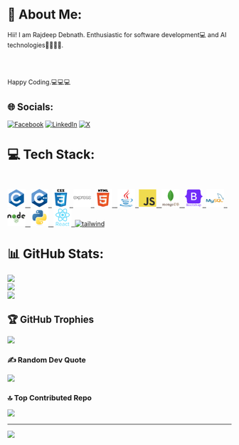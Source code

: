 # 💫 About Me:
Hii! I am Rajdeep Debnath. Enthusiastic for software development💻 and AI technologies🧑‍💻🧑‍💻.

<br><br><br>Happy Coding.💻💻💻<br>


## 🌐 Socials:
[![Facebook](https://img.shields.io/badge/Facebook-%231877F2.svg?logo=Facebook&logoColor=white)](https://facebook.com/https://www.facebook.com/profile.php?id=100075100520204) [![LinkedIn](https://img.shields.io/badge/LinkedIn-%230077B5.svg?logo=linkedin&logoColor=white)](https://linkedin.com/in/www.linkedin.com/in/rajdeepdebnath42) [![X](https://img.shields.io/badge/X-black.svg?logo=X&logoColor=white)](https://x.com/https://x.com/Rajdeep1Debnath?t=0vU3246iGpHEitLD29CaTQ&s=08) 


# 💻 Tech Stack:
<br>
<p align="left"> <a href="https://getbootstrap.com" target="_blank" rel="noreferrer">  <img src="https://raw.githubusercontent.com/devicons/devicon/master/icons/c/c-original.svg" alt="c" width="40" height="40"/> </a> <a href="https://www.w3schools.com/cpp/" target="_blank" rel="noreferrer"> &nbsp; <img src="https://raw.githubusercontent.com/devicons/devicon/master/icons/cplusplus/cplusplus-original.svg" alt="cplusplus" width="40" height="40"/> </a> <a href="https://www.w3schools.com/css/" target="_blank" rel="noreferrer"> &nbsp;<img src="https://raw.githubusercontent.com/devicons/devicon/master/icons/css3/css3-original-wordmark.svg" alt="css3" width="40" height="40"/> </a> <a href="https://expressjs.com" target="_blank" rel="noreferrer"> &nbsp;<img src="https://raw.githubusercontent.com/devicons/devicon/master/icons/express/express-original-wordmark.svg" alt="express" width="40" height="40"/> </a> <a href="https://www.w3.org/html/" target="_blank" rel="noreferrer"> &nbsp;<img src="https://raw.githubusercontent.com/devicons/devicon/master/icons/html5/html5-original-wordmark.svg" alt="html5" width="40" height="40"/> </a> <a href="https://www.java.com" target="_blank" rel="noreferrer">&nbsp; <img src="https://raw.githubusercontent.com/devicons/devicon/master/icons/java/java-original.svg" alt="java" width="40" height="40"/> </a> <a href="https://developer.mozilla.org/en-US/docs/Web/JavaScript" target="_blank" rel="noreferrer"> &nbsp;<img src="https://raw.githubusercontent.com/devicons/devicon/master/icons/javascript/javascript-original.svg" alt="javascript" width="40" height="40"/> </a> <a href="https://www.mongodb.com/" target="_blank" rel="noreferrer">&nbsp; <img src="https://raw.githubusercontent.com/devicons/devicon/master/icons/mongodb/mongodb-original-wordmark.svg" alt="mongodb" width="40" height="40"/> </a> <a href="https://www.mysql.com/" target="_blank" rel="noreferrer">&nbsp; <img src="https://raw.githubusercontent.com/devicons/devicon/master/icons/bootstrap/bootstrap-plain-wordmark.svg" alt="bootstrap" width="40" height="40"/> </a> <a href="https://www.cprogramming.com/" target="_blank" rel="noreferrer">&nbsp;<img src="https://raw.githubusercontent.com/devicons/devicon/master/icons/mysql/mysql-original-wordmark.svg" alt="mysql" width="40" height="40"/> </a> <a href="https://nodejs.org" target="_blank" rel="noreferrer"> &nbsp;<img src="https://raw.githubusercontent.com/devicons/devicon/master/icons/nodejs/nodejs-original-wordmark.svg" alt="nodejs" width="40" height="40"/> </a> <a href="https://www.python.org" target="_blank" rel="noreferrer">&nbsp; <img src="https://raw.githubusercontent.com/devicons/devicon/master/icons/python/python-original.svg" alt="python" width="40" height="40"/> </a> <a href="https://reactjs.org/" target="_blank" rel="noreferrer">&nbsp; <img src="https://raw.githubusercontent.com/devicons/devicon/master/icons/react/react-original-wordmark.svg" alt="react" width="40" height="40"/> </a> <a href="https://tailwindcss.com/" target="_blank" rel="noreferrer"> &nbsp;<img src="https://www.vectorlogo.zone/logos/tailwindcss/tailwindcss-icon.svg" alt="tailwind" width="40" height="40"/> </a> </p>



# 📊 GitHub Stats:
![](https://github-readme-stats.vercel.app/api?username=Rajdeep522&theme=dark&hide_border=false&include_all_commits=false&count_private=false)<br/>
![](https://github-readme-streak-stats.herokuapp.com/?user=Rajdeep522&theme=dark&hide_border=false)<br/>
![](https://github-readme-stats.vercel.app/api/top-langs/?username=Rajdeep522&theme=dark&hide_border=false&include_all_commits=false&count_private=false&layout=compact)

## 🏆 GitHub Trophies
![](https://github-profile-trophy.vercel.app/?username=Rajdeep522&theme=radical&no-frame=false&no-bg=true&margin-w=4)

### ✍️ Random Dev Quote
![](https://quotes-github-readme.vercel.app/api?type=horizontal&theme=radical)

### 🔝 Top Contributed Repo
![](https://github-contributor-stats.vercel.app/api?username=Rajdeep522&limit=5&theme=dark&combine_all_yearly_contributions=true)

---
[![](https://visitcount.itsvg.in/api?id=Rajdeep522&icon=0&color=0)](https://visitcount.itsvg.in)











<!--<p><img align="left" src="https://github-readme-stats.vercel.app/api/top-langs?username=rajdeep522&show_icons=true&locale=en&layout=compact" alt="rajdeep522" /></p>

<p>&nbsp;<img align="center" src="https://github-readme-stats.vercel.app/api?username=rajdeep522&show_icons=true&locale=en" alt="rajdeep522" /></p>

<p><img align="center" src="https://github-readme-streak-stats.herokuapp.com/?user=rajdeep522&" alt="rajdeep522" /></p> -->

